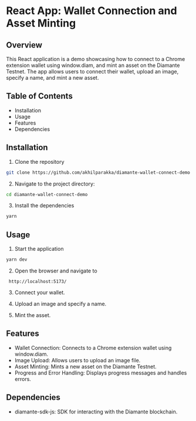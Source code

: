 # React App: Wallet Connection and Asset Minting

## Overview

This React application is a demo showcasing how to connect to a Chrome extension wallet using window.diam, and mint an asset on the Diamante Testnet. The app allows users to connect their wallet, upload an image, specify a name, and mint a new asset.

## Table of Contents

- Installation
- Usage
- Features
- Dependencies

## Installation

1. Clone the repository

```bash
git clone https://github.com/akhilparakka/diamante-wallet-connect-demo
```

2. Navigate to the project directory:

```bash
cd diamante-wallet-connect-demo
```

3. Install the dependencies

```bash
yarn
```

## Usage

1. Start the application

```bash
yarn dev
```

2. Open the browser and navigate to

```
 http://localhost:5173/
```

3. Connect your wallet.

4. Upload an image and specify a name.

5. Mint the asset.

## Features

- Wallet Connection: Connects to a Chrome extension wallet using window.diam.
- Image Upload: Allows users to upload an image file.
- Asset Minting: Mints a new asset on the Diamante Testnet.
- Progress and Error Handling: Displays progress messages and handles errors.

## Dependencies

- diamante-sdk-js: SDK for interacting with the Diamante blockchain.
